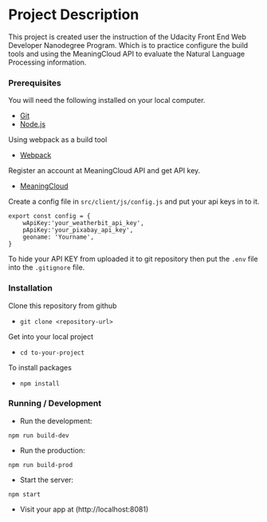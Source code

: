 # Project Description

This project is created user the instruction of the Udacity Front End Web Developer Nanodegree Program. Which is to practice configure the build tools and using the MeaningCloud API to evaluate the Natural Language Processing information.

### Prerequisites

You will need the following installed on your local computer.

- [Git](https://git-scm.com/)
- [Node.js](https://nodejs.org/en/)

Using webpack as a build tool

- [Webpack](https://webpack.js.org/)

Register an account at MeaningCloud API and get API key.

- [MeaningCloud](https://www.meaningcloud.com/)

Create a config file in `src/client/js/config.js` and put your api keys in to it.

```
export const config = {
    wApiKey:'your_weatherbit_api_key',
    pApiKey:'your_pixabay_api_key',
    geoname: 'Yourname',
}

```

To hide your API KEY from uploaded it to git repository then put the `.env` file into the `.gitignore` file.

### Installation

Clone this repository from github

- `git clone <repository-url>`

Get into your local project

- `cd to-your-project`

To install packages

- `npm install`

### Running / Development

- Run the development:

`npm run build-dev`

- Run the production:

`npm run build-prod`

- Start the server:

`npm start`

- Visit your app at (http://localhost:8081)
